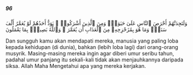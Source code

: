 ##### 96

<span class="ayah">وَلَتَجِدَنَّهُمْ أَحْرَصَ ٱلنَّاسِ عَلَىٰ حَيَوٰةٍۢ وَمِنَ ٱلَّذِينَ أَشْرَكُوا۟ ۚ يَوَدُّ أَحَدُهُمْ لَوْ يُعَمَّرُ أَلْفَ سَنَةٍۢ وَمَا هُوَ بِمُزَحْزِحِهِۦ مِنَ ٱلْعَذَابِ أَن يُعَمَّرَ ۗ وَٱللَّهُ بَصِيرٌۢ بِمَا يَعْمَلُونَ</span>

<span class="ayah_translation">Dan sungguh kamu akan mendapati mereka, manusia yang paling loba kepada kehidupan (di dunia), bahkan (lebih loba lagi) dari orang-orang musyrik. Masing-masing mereka ingin agar diberi umur seribu tahun, padahal umur panjang itu sekali-kali tidak akan menjauhkannya daripada siksa. Allah Maha Mengetahui apa yang mereka kerjakan.</span>
